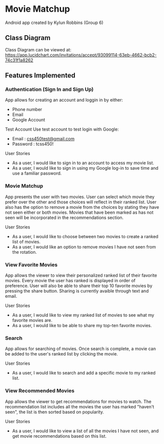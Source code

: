 # Movie Matchup
Android app created by Kylun Robbins (Group 6)


## Class Diagram
Class Diagram can be viewed at:
https://app.lucidchart.com/invitations/accept/93099114-63eb-4662-bcb2-74c31f1a8262


## Features Implemented

### Authentication (Sign In and Sign Up)
App allows for creating an account and loggin in by either:
  * Phone number
  * Email
  * Google Account

Test Account
Use test account to test login with Google:
  * Email :     css450test@gmail.com
  * Password :  tcss450!

User Stories
* As a user, I would like to sign in to an account to access my movie list.
* As a user, I would like to sign in using my Google log-in to save time and use a familiar password. 


### Movie Matchup
App presents the user with two movies.  User can select which movie they prefer over the other and those choices will reflect in their ranked list.  User also has the option to remove a movie from the choices by stating they have not seen either or both movies.  Movies that have been marked as has not seen will be incorporated in the recommendations section.

User Stories
* As a user, I would like to choose between two movies to create a ranked list of movies. 
* As a user, I would like an option to remove movies I have not seen from the rotation.


### View Favorite Movies
App allows the viewer to view their personalized ranked list of their favorite movies.  Every movie the user has ranked is displayed in order of preference.  User will also be able to share their top 10 favorite movies by pressing the share button.  Sharing is currently avaible through text and email.

User Stories
* As a user, I would like to view my ranked list of movies to see what my favorite movies are.
* As a user, I would like to be able to share my top-ten favorite movies.


### Search
App allows for searching of movies.  Once search is complete, a movie can be added to the user's ranked list by clicking the movie.

User Stories
* As a user, I would like to search and add a specific movie to my ranked list.


### View Recommended Movies
App allows the viewer to get recommendations for movies to watch.  The recommendation list includes all the movies the user has marked "haven't seen", the list is then sorted based on popularity.

User Stories
* As a user, I would like to view a list of all the movies I have not seen, and get movie recommendations based on this list.
